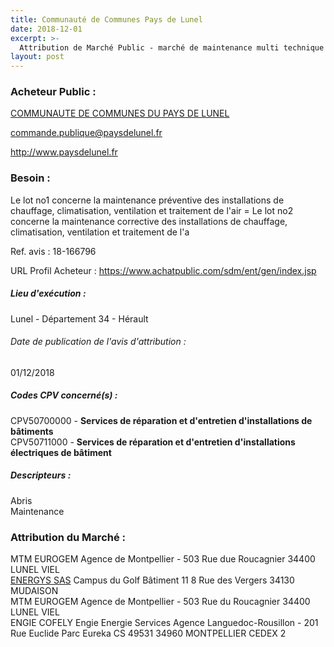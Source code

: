 ```yaml
---
title: Communauté de Communes Pays de Lunel
date: 2018-12-01
excerpt: >-
  Attribution de Marché Public - marché de maintenance multi technique des bâtiments de la Communauté de Communes du Pays de Lunel
layout: post
---
```


### Acheteur Public : 
<a href="/acheteur-33/siren-243400520"> COMMUNAUTE DE COMMUNES DU PAYS DE LUNEL</a><br/>



commande.publique@paysdelunel.fr


http://www.paysdelunel.fr
### Besoin :

Le lot no1 concerne la maintenance préventive des installations de chauffage, climatisation, ventilation et traitement de l'air = Le lot no2 concerne la maintenance corrective des installations de chauffage, climatisation, ventilation et traitement de l'a

Ref. avis : 18-166796

URL Profil Acheteur : https://www.achatpublic.com/sdm/ent/gen/index.jsp

##### Lieu d'exécution :

Lunel - Département 34 - Hérault

###### Date de publication de l'avis d'attribution : 
01/12/2018

##### Codes CPV concerné(s) :
CPV50700000 - **Services de réparation et d'entretien d'installations de bâtiments** <br/>
CPV50711000 - **Services de réparation et d'entretien d'installations électriques de bâtiment** <br/>

##### Descripteurs :
Abris <br/>
Maintenance <br/>

### Attribution du Marché :
MTM EUROGEM Agence de Montpellier - 503 Rue due Roucagnier 34400 LUNEL VIEL <br/>
<a href="/entreprise-263/siren-479737926"> ENERGYS SAS</a>    Campus du Golf Bâtiment 11 8 Rue des Vergers 34130 MUDAISON <br/>
MTM EUROGEM Agence de Montpellier - 503 Rue du Roucagnier 34400 LUNEL VIEL <br/>
ENGIE COFELY Engie Energie Services Agence Languedoc-Rousillon - 201 Rue Euclide Parc Eureka CS 49531 34960 MONTPELLIER CEDEX 2 <br/>
